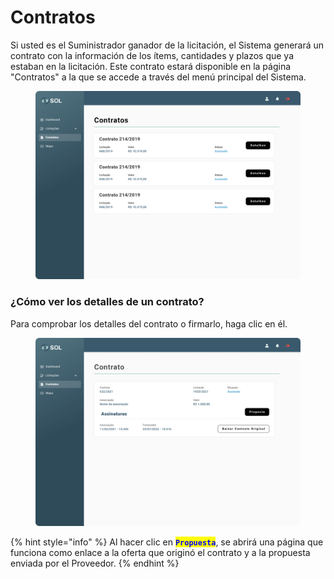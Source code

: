 # Contratos

Si usted es el Suministrador ganador de la licitación, el Sistema generará un contrato con la información de los ítems, cantidades y plazos que ya estaban en la licitación. Este contrato estará disponible en la página "Contratos" a la que se accede a través del menú principal del Sistema.

<figure><img src="../../../.gitbook/assets/Contrato.png" alt=""><figcaption></figcaption></figure>

### ¿Cómo ver los detalles de un contrato?

Para comprobar los detalles del contrato o firmarlo, haga clic en él.

<figure><img src="../../../.gitbook/assets/Contrato (assinado) (2).png" alt=""><figcaption></figcaption></figure>

{% hint style="info" %}
Al hacer clic en <mark style="color:blue;">**`Propuesta`**</mark>, se abrirá una página que funciona como enlace a la oferta que originó el contrato y a la propuesta enviada por el Proveedor.
{% endhint %}
